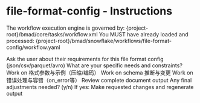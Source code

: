 # file-format-config - Instructions

<critical>The workflow execution engine is governed by: {project-root}/bmad/core/tasks/workflow.xml</critical>
<critical>You MUST have already loaded and processed: {project-root}/bmad/snowflake/workflows/file-format-config/workflow.yaml</critical>

<workflow>

<step n="1" goal="Understand Requirements">
<action>Ask the user about their requirements for this file format config (json/csv/parquet/avro)</action>
<ask>What are your specific needs and constraints?</ask>
</step>

<step n="2" goal="格式参数与示例（压缩/编码）">
<action>Work on 格式参数与示例（压缩/编码）</action>
<template-output section="formats"/>
</step>

<step n="3" goal="Schema 推断与变更">
<action>Work on schema 推断与变更</action>
<template-output section="schema_inference"/>
</step>

<step n="4" goal="错误处理与容错（ON_ERROR等）">
<action>Work on 错误处理与容错（on_error等）</action>
<template-output section="errors"/>
</step>

<step n="5" goal="Review and Finalize">
<action>Review complete document output</action>
<ask>Any final adjustments needed? (y/n)</ask>
<check>If yes:</check>
  <action>Make requested changes and regenerate output</action>
</step>

</workflow>
